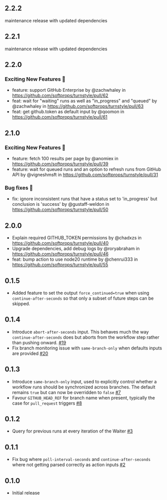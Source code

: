 ## 2.2.2

maintenance release with updated dependencies

## 2.2.1

maintenance release with updated dependencies

## 2.2.0

### Exciting New Features 🎉

- feature: support GitHub Enterprise by @zachwhaley in https://github.com/softprops/turnstyle/pull/62
- feat: wait for "waiting" runs as well as "in_progress" and "queued" by @zachwhaley in https://github.com/softprops/turnstyle/pull/63
- feat: get github.token as default input by @qoomon in https://github.com/softprops/turnstyle/pull/61

## 2.1.0

### Exciting New Features 🎉

- feature: fetch 100 results per page by @anomiex in https://github.com/softprops/turnstyle/pull/39
- feature: wait for queued runs and an option to refresh runs from GitHub API by @vigneshmsft in https://github.com/softprops/turnstyle/pull/31

### Bug fixes 🐛

- fix: ignore inconsistent runs that have a status set to 'in_progress' but conclusion is 'success' by @gustaff-weldon in https://github.com/softprops/turnstyle/pull/50

## 2.0.0

- Explain required GITHUB_TOKEN permissions by @chadxzs in https://github.com/softprops/turnstyle/pull/40
- Upgrade dependencies, add debug logs by @roryabraham in https://github.com/softprops/turnstyle/pull/46
- feat: bump action to use node20 runtime by @chenrui333 in https://github.com/softprops/turnstyle/pull/55

## 0.1.5

- Added feature to set the output `force_continued=true` when using `continue-after-seconds` so that only a subset of future steps can be skipped.

## 0.1.4

- Introduce `abort-after-seconds` input. This behaves much the way `continue-after-seconds` does but aborts from the workflow step rather than pushing onward. [#19](https://github.com/softprops/turnstyle/pull/19)
- Fix branch monitoring issue with `same-branch-only` when defaults inputs are provided [#20](https://github.com/softprops/turnstyle/pull/20)

## 0.1.3

- Introduce `same-branch-only` input, used to explicitly control whether a workflow runs should be synchronized across branches. The default remains `true` but can now be overridden to `false` [#7](https://github.com/softprops/turnstyle/pull/7)
- Favour `GITHUB_HEAD_REF` for branch name when present, typically the case for `pull_request` triggers [#8](https://github.com/softprops/turnstyle/pull/8)

## 0.1.2

- Query for previous runs at every iteration of the Waiter [#3](https://github.com/softprops/turnstyle/pull/4)

## 0.1.1

- Fix bug where `poll-interval-seconds` and `continue-after-seconds` where not getting parsed correctly as action inputs [#2](https://github.com/softprops/turnstyle/pull/2)

## 0.1.0

- Initial release

